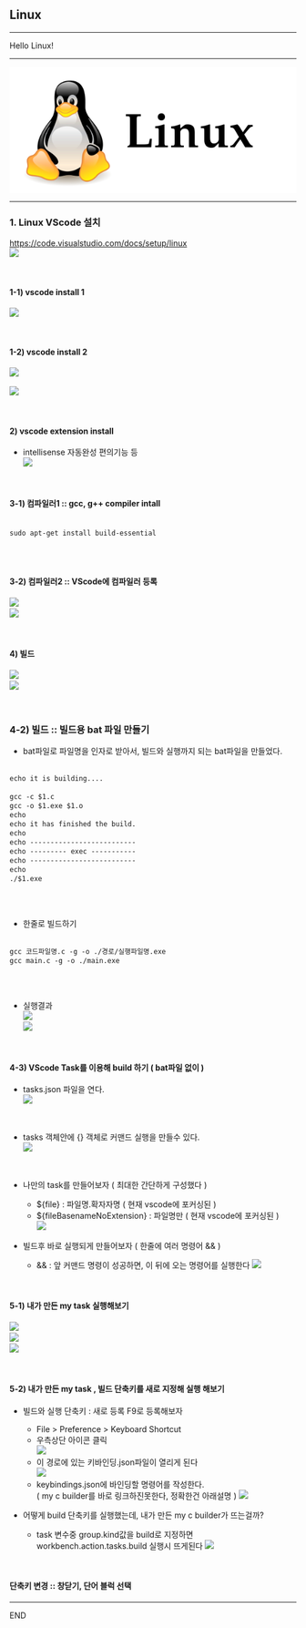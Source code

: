 ## Linux 

***

Hello Linux!

***
<img src = "/images/linuxLogo.PNG" align = "center"> </img>

***

### 1. Linux VScode 설치
https://code.visualstudio.com/docs/setup/linux <br>
<img src = "https://github.com/wallahan/linux/blob/master/images/vscodelogo.png"></img><br>

<br>

#### 1-1) vscode install 1
<img src = "https://github.com/wallahan/linux/blob/master/images/vscodeinstall.PNG"></img><br>

<br>

#### 1-2) vscode install 2 
<img src = "https://github.com/wallahan/linux/blob/master/images/down.png"></img><br>

<img src = "https://github.com/wallahan/linux/blob/master/images/install.png"></img><br>

<br>

#### 2) vscode extension install 
- intellisense 자동완성 편의기능 등 <br>
<img src = "https://github.com/wallahan/linux/blob/master/images/extension.png"></img><br>

<br>

#### 3-1) 컴파일러1 :: gcc, g++ compiler intall
<pre>
<code>
sudo apt-get install build-essential
</code>
</pre>

<br>

#### 3-2) 컴파일러2 :: VScode에 컴파일러 등록
<img src = "https://github.com/wallahan/linux/blob/master/images/gcc1.png"></img><br>
<img src = "https://github.com/wallahan/linux/blob/master/images/gcc2.png"></img><br>

<br>

#### 4) 빌드
<img src = "https://github.com/wallahan/linux/blob/master/images/build.png"></img><br>
<img src = "https://github.com/wallahan/linux/blob/master/images/exec.png"></img><br>

<br>

### 4-2) 빌드 :: 빌드용 bat 파일 만들기
* bat파일로 파일명을 인자로 받아서, 빌드와 실행까지 되는 bat파일을 만들었다.
<pre>
<code>
echo it is building....

gcc -c $1.c
gcc -o $1.exe $1.o
echo
echo it has finished the build.
echo
echo --------------------------
echo --------- exec -----------
echo --------------------------
echo
./$1.exe
</code>
</pre>

<br>

* 한줄로 빌드하기
<pre>
<code>
gcc 코드파일명.c -g -o ./경로/실행파일명.exe
gcc main.c -g -o ./main.exe
</code>
</pre>

<br>

* 실행결과 <br>
<img src = "https://github.com/wallahan/linux/blob/master/images/bat0.png"></img><br>
<img src = "https://github.com/wallahan/linux/blob/master/images/bat1.png"></img><br>

<br>

#### 4-3) VScode Task를 이용해 build 하기 ( bat파일 없이 )

* tasks.json 파일을 연다. <br>
<img src = "https://github.com/wallahan/linux/blob/master/images/tasksfile.png"></img><br>

<br>

* tasks 객체안에 {} 객체로 커맨드 실행을 만들수 있다. <br>
<img src = "https://github.com/wallahan/linux/blob/master/images/taskObject.png"></img><br>

<br>

* 나만의 task를 만들어보자 ( 최대한 간단하게 구성했다 )
   + ${file} : 파일명.확자자명 ( 현재 vscode에 포커싱된 )
   + ${fileBasenameNoExtension} : 파일명만 ( 현재 vscode에 포커싱된 )  <br>
 <img src = "https://github.com/wallahan/linux/blob/master/images/mytask.png"></img><br>
  

* 빌드후 바로 실행되게 만들어보자 ( 한줄에 여러 명령어 && )
   + && : 앞 커맨드 명령이 성공하면, 이 뒤에 오는 명령어를 실행한다
<img src = "https://github.com/wallahan/linux/blob/master/images/buildandexec.png"></img><br>

<br>

#### 5-1) 내가 만든 my task 실행해보기 
<img src = "https://github.com/wallahan/linux/blob/master/images/mytaskexec1.png"></img><br>
<img src = "https://github.com/wallahan/linux/blob/master/images/mytaskexec2.png"></img><br>
<img src = "https://github.com/wallahan/linux/blob/master/images/mytaskexec3.png"></img><br>

<br>

#### 5-2) 내가 만든 my task , 빌드 단축키를 새로 지정해 실행 해보기
* 빌드와 실행 단축키 : 새로 등록 F9로 등록해보자 
   + File > Preference > Keyboard Shortcut 
   + 우측상단 아이콘 클릭 <br>
   <img src = "https://github.com/wallahan/linux/blob/master/images/keyicon.png"></img><br>
   + 이 경로에 있는 키바인딩.json파일이 열리게 된다 <br>
   <img src = "https://github.com/wallahan/linux/blob/master/images/keypath.PNG"></img><br>
   + keybindings.json에 바인딩할 명령어를 작성한다.<br> 
   ( my c builder를 바로 링크하진못한다, 정확한건 아래설명 )
   <img src = "https://github.com/wallahan/linux/blob/master/images/keybind.PNG"></img><br>
   
* 어떻게 build 단축키를 실행했는데, 내가 만든 my c builder가 뜨는걸까?
   + task 변수중 group.kind값을 build로 지정하면 workbench.action.tasks.build 실행시 뜨게된다
<img src = "https://github.com/wallahan/linux/blob/master/images/addbuild.png"></img><br>

<br>

#### 단축키 변경 :: 창닫기, 단어 블럭 선택 


***
END

